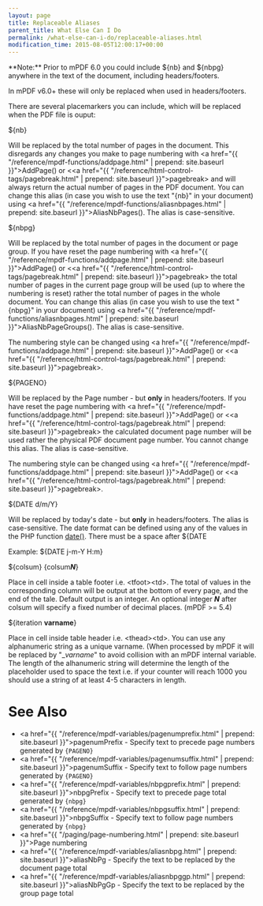 ```yaml
---
layout: page
title: Replaceable Aliases
parent_title: What Else Can I Do
permalink: /what-else-can-i-do/replaceable-aliases.html
modification_time: 2015-08-05T12:00:17+00:00
---
```


<div class="alert alert-info" role="alert" markdown="1">
  **Note:** Prior to mPDF 6.0 you could include
  <span class="parameter">${nb​}</span> and <span class="parameter">${nbpg​}</span> anywhere in the text of the
  document, including headers/footers.

  In mPDF v6.0+ these will only be replaced when used in headers/footers.
</div>

There are several placemarkers you can include, which will be replaced when the PDF file is ouput:

<span class="parameter">${nb​}</span>

Will be replaced by the total number of pages in the document. This disregards any changes you make to page numbering
with <a href="{{ "/reference/mpdf-functions/addpage.html" | prepend: site.baseurl }}">AddPage()</a> or
&lt;<a href="{{ "/reference/html-control-tags/pagebreak.html" | prepend: site.baseurl }}">pagebreak</a>&gt; and will
always return the actual number of pages in the PDF document. You can change this alias (in case you wish to use the
text "{nb​}" in your document) using
<a href="{{ "/reference/mpdf-functions/aliasnbpages.html" | prepend: site.baseurl }}">AliasNbPages()</a>. The alias
is case-sensitive.

<span class="parameter">${nbpg​}</span>

Will be replaced by the total number of pages in the document or page group. If you have reset the page numbering with
<a href="{{ "/reference/mpdf-functions/addpage.html" | prepend: site.baseurl }}">AddPage()</a> or
&lt;<a href="{{ "/reference/html-control-tags/pagebreak.html" | prepend: site.baseurl }}">pagebreak</a>&gt; the total
number of pages in the current page group will be used (up to where the numbering is reset) rather the total number of
pages in the whole document. You can change this alias (in case you wish to use the text "{nbpg​}" in your document)
using <a href="{{ "/reference/mpdf-functions/aliasnbpages.html" | prepend: site.baseurl }}">AliasNbPageGroups()</a>.
The alias is case-sensitive.

The numbering style can be changed using
<a href="{{ "/reference/mpdf-functions/addpage.html" | prepend: site.baseurl }}">AddPage()</a> or
&lt;<a href="{{ "/reference/html-control-tags/pagebreak.html" | prepend: site.baseurl }}">pagebreak</a>&gt;.

<span class="parameter">${PAGENO}</span>

Will be replaced by the Page number - but **only** in headers/footers. If you have reset the page numbering with
<a href="{{ "/reference/mpdf-functions/addpage.html" | prepend: site.baseurl }}">AddPage()</a> or
&lt;<a href="{{ "/reference/html-control-tags/pagebreak.html" | prepend: site.baseurl }}">pagebreak</a>&gt; the
calculated document page number will be used rather the physical PDF document page number. You cannot change this alias.
The alias is case-sensitive.

The numbering style can be changed using
<a href="{{ "/reference/mpdf-functions/addpage.html" | prepend: site.baseurl }}">AddPage()</a> or
&lt;<a href="{{ "/reference/html-control-tags/pagebreak.html" | prepend: site.baseurl }}">pagebreak</a>&gt;.

<span class="parameter">${DATE d/m/Y}</span>

Will be replaced by today's date - but **only** in headers/footers. The alias is case-sensitive. The date format can be
defined using any of the values in the PHP function <a href="http://www.php.net/manual/en/function.date.php">date()</a>.
There must be a space after <span class="parameter">${DATE</span>

Example: <span class="parameter">${DATE j-m-Y H:m}</span>

<span class="parameter">${colsum} {colsum***N***}</span>

Place in cell inside a table footer i.e. &lt;tfoot&gt;&lt;td&gt;. The total of values in the corresponding column will
be output at the bottom of every page, and the end of the tale. Default output is an integer. An optional integer
***N*** after colsum will specify a fixed number of decimal places. (mPDF >= 5.4)

<span class="parameter">${iteration **varname**}</span>

Place in cell inside table header i.e. &lt;thead&gt;&lt;td&gt;. You can use any alphanumeric string as a unique varname.
(When processed by mPDF it will be replaced by "__varname_" to avoid collision with an mPDF internal variable. The
length of the alhanumeric string will determine the length of the placeholder used to space the text i.e. if your
counter will reach 1000 you should use a string of at least 4-5 characters in length.

# See Also

- <a href="{{ "/reference/mpdf-variables/pagenumprefix.html" | prepend: site.baseurl }}">pagenumPrefix</a> - Specify text to precede page numbers generated by `{PAGENO}`
- <a href="{{ "/reference/mpdf-variables/pagenumsuffix.html" | prepend: site.baseurl }}">pagenumSuffix</a> - Specify text to follow page numbers generated by `{PAGENO}`
- <a href="{{ "/reference/mpdf-variables/nbpgprefix.html" | prepend: site.baseurl }}">nbpgPrefix</a> - Specify text to precede page total generated by `{nbpg}`
- <a href="{{ "/reference/mpdf-variables/nbpgsuffix.html" | prepend: site.baseurl }}">nbpgSuffix</a> - Specify text to follow page numbers generated by `{nbpg}`
- <a href="{{ "/paging/page-numbering.html" | prepend: site.baseurl }}">Page numbering</a>
- <a href="{{ "/reference/mpdf-variables/aliasnbpg.html" | prepend: site.baseurl }}">aliasNbPg</a> - Specify the text to be replaced by the document page total
- <a href="{{ "/reference/mpdf-variables/aliasnbpggp.html" | prepend: site.baseurl }}">aliasNbPgGp</a> - Specify the text to be replaced by the group page total
